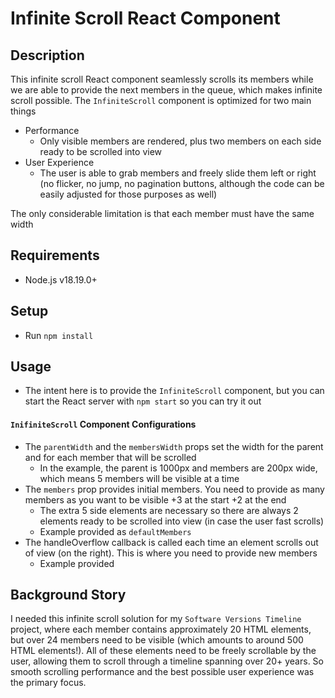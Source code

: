 # Infinite Scroll React Component

## Description
This infinite scroll React component seamlessly scrolls its members while we are able to provide the next members in the queue, which makes infinite scroll possible. The `InfiniteScroll` component is optimized for two main things
- Performance
  - Only visible members are rendered, plus two members on each side ready to be scrolled into view
- User Experience
  - The user is able to grab members and freely slide them left or right (no flicker, no jump, no pagination buttons, although the code can be easily adjusted for those purposes as well)

The only considerable limitation is that each member must have the same width

## Requirements
 - Node.js v18.19.0+

## Setup
  - Run `npm install`

## Usage
  - The intent here is to provide the `InfiniteScroll` component, but you can start the React server with `npm start` so you can try it out
#### `InifiniteScroll` Component Configurations
- The `parentWidth` and the `membersWidth` props set the width for the parent and for each member that will be scrolled
  - In the example, the parent is 1000px and members are 200px wide, which means 5 members will be visible at a time  
- The `members` prop provides initial members. You need to provide as many members as you want to be visible +3 at the start +2 at the end
  - The extra 5 side elements are necessary so there are always 2 elements ready to be scrolled into view (in case the user fast scrolls)
  - Example provided as `defaultMembers`
- The handleOverflow callback is called each time an element scrolls out of view (on the right). This is where you need to provide new members
  - Example provided

## Background Story
I needed this infinite scroll solution for my `Software Versions Timeline` project, where each member contains approximately 20 HTML elements, but over 24 members need to be visible (which amounts to around 500 HTML elements!). All of these elements need to be freely scrollable by the user, allowing them to scroll through a timeline spanning over 20+ years. So smooth scrolling performance and the best possible user experience was the primary focus.
